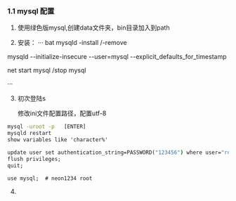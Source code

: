 
### 1.1 mysql 配置

1. 使用绿色版mysql,创建data文件夹，bin目录加入到path

2. 安装：
··· bat
mysqld -install /-remove

mysqld --initialize-insecure --user=mysql --explicit_defaults_for_timestamp

net start mysql /stop mysql

···

3. 初次登陆s

    修改ini文件配置路径，配置utf-8
``` bat
mysql -uroot -p   [ENTER]
mysqld restart
show variables like 'character%'

update user set authentication_string=PASSWORD("123456") where user="root";
flush privileges; 
quit;

use mysql;  # neon1234 root

```

4. 